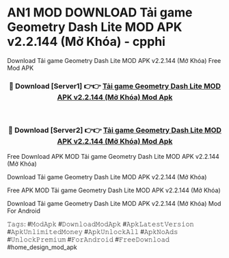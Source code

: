 # AN1 MOD DOWNLOAD Tải game Geometry Dash Lite MOD APK v2.2.144 (Mở Khóa) - cpphi
Download Tải game Geometry Dash Lite MOD APK v2.2.144 (Mở Khóa) Free Mod APK

<div align="center">
<h3>🔴 Download [Server1] 👉👉 <a href="https://apk-comot.site?title=Tải_game_Geometry_Dash_Lite_MOD_APK_v2.2.144_(Mở_Khóa)">Tải game Geometry Dash Lite MOD APK v2.2.144 (Mở Khóa) Mod Apk</a></h3><br>

<h3>🔴 Download [Server2] 👉👉 <a href="https://apk-comot.site?title=Tải_game_Geometry_Dash_Lite_MOD_APK_v2.2.144_(Mở_Khóa)">Tải game Geometry Dash Lite MOD APK v2.2.144 (Mở Khóa) Mod Apk</a></h3>
</div>


Free Download APK MOD Tải game Geometry Dash Lite MOD APK v2.2.144 (Mở Khóa)

Download Tải game Geometry Dash Lite MOD APK v2.2.144 (Mở Khóa) 

Free APK MOD Tải game Geometry Dash Lite MOD APK v2.2.144 (Mở Khóa) 

Download Tải game Geometry Dash Lite MOD APK v2.2.144 (Mở Khóa) Mod For Android

𝚃𝚊𝚐𝚜: #𝙼𝚘𝚍𝙰𝚙𝚔 #𝙳𝚘𝚠𝚗𝚕𝚘𝚊𝚍𝙼𝚘𝚍𝙰𝚙𝚔 #𝙰𝚙𝚔𝙻𝚊𝚝𝚎𝚜𝚝𝚅𝚎𝚛𝚜𝚒𝚘𝚗 #𝙰𝚙𝚔𝚄𝚗𝚕𝚒𝚖𝚒𝚝𝚎𝚍𝙼𝚘𝚗𝚎𝚢 #𝙰𝚙𝚔𝚄𝚗𝚕𝚘𝚌𝚔𝙰𝚕𝚕 #𝙰𝚙𝚔𝙽𝚘𝙰𝚍𝚜 #𝚄𝚗𝚕𝚘𝚌𝚔𝙿𝚛𝚎𝚖𝚒𝚞𝚖 #𝙵𝚘𝚛𝙰𝚗𝚍𝚛𝚘𝚒𝚍 #𝙵𝚛𝚎𝚎𝙳𝚘𝚠𝚗𝚕𝚘𝚊𝚍 #home_design_mod_apk